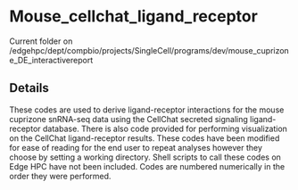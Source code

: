 # Mouse_cellchat_ligand_receptor

Current folder on /edgehpc/dept/compbio/projects/SingleCell/programs/dev/mouse_cuprizone_DE_interactivereport

## Details

These codes are used to derive ligand-receptor interactions for the mouse cuprizone snRNA-seq data using the CellChat secreted signaling ligand-receptor database.  There is also code provided for performing visualization on the CellChat ligand-receptor results.  These codes have been modified for ease of reading for the end user to repeat analyses however they choose by setting a working directory.  Shell scripts to call these codes on Edge HPC have not been included.  Codes are numbered numerically in the order they were performed.